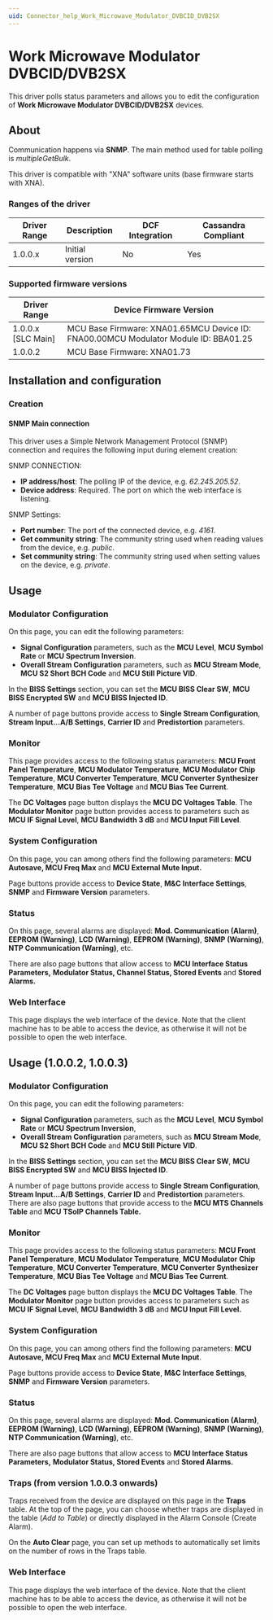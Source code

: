 ```yaml
---
uid: Connector_help_Work_Microwave_Modulator_DVBCID_DVB2SX
---
```


# Work Microwave Modulator DVBCID/DVB2SX

This driver polls status parameters and allows you to edit the configuration of **Work Microwave Modulator DVBCID/DVB2SX** devices.

## About

Communication happens via **SNMP**. The main method used for table polling is *multipleGetBulk*.

This driver is compatible with "XNA" software units (base firmware starts with XNA).

### Ranges of the driver

| **Driver Range** | **Description** | **DCF Integration** | **Cassandra Compliant** |
|------------------|-----------------|---------------------|-------------------------|
| 1.0.0.x          | Initial version | No                  | Yes                     |

### Supported firmware versions

| **Driver Range**     | **Device Firmware Version**                                                         |
|----------------------|-------------------------------------------------------------------------------------|
| 1.0.0.x \[SLC Main\] | MCU Base Firmware: XNA01.65MCU Device ID: FNA00.00MCU Modulator Module ID: BBA01.25 |
| 1.0.0.2              | MCU Base Firmware: XNA01.73                                                         |

## Installation and configuration

### Creation

#### SNMP Main connection

This driver uses a Simple Network Management Protocol (SNMP) connection and requires the following input during element creation:

SNMP CONNECTION:

- **IP address/host**: The polling IP of the device, e.g. *62.245.205.52*.
- **Device address**: Required. The port on which the web interface is listening.

SNMP Settings:

- **Port number**: The port of the connected device, e.g. *4161*.
- **Get community string**: The community string used when reading values from the device, e.g. *public*.
- **Set community string**: The community string used when setting values on the device, e.g. *private*.

## Usage

### Modulator Configuration

On this page, you can edit the following parameters:

- **Signal Configuration** parameters, such as the **MCU Level**, **MCU Symbol Rate** or **MCU Spectrum Inversion**.
- **Overall Stream Configuration** parameters, such as **MCU Stream Mode**, **MCU S2 Short BCH Code** and **MCU Still Picture VID**.

In the **BISS Settings** section, you can set the **MCU BISS Clear SW**, **MCU BISS Encrypted SW** and **MCU BISS Injected ID**.

A number of page buttons provide access to **Single Stream Configuration**, **Stream Input...A/B Settings**, **Carrier ID** and **Predistortion** parameters.

### Monitor

This page provides access to the following status parameters: **MCU Front Panel Temperature**, **MCU Modulator Temperature**, **MCU Modulator Chip Temperature**, **MCU Converter Temperature**, **MCU Converter Synthesizer Temperature**, **MCU Bias Tee Voltage** and **MCU Bias Tee Current**.

The **DC Voltages** page button displays the **MCU DC Voltages Table**. The **Modulator Monitor** page button provides access to parameters such as **MCU IF Signal Level**, **MCU Bandwidth 3 dB** and **MCU Input Fill Level**.

### System Configuration

On this page, you can among others find the following parameters: **MCU Autosave, MCU Freq Max** and **MCU External Mute Input.**

Page buttons provide access to **Device State**, **M&C Interface Settings**, **SNMP** and **Firmware Version** parameters.

### Status

On this page, several alarms are displayed: **Mod. Communication (Alarm)**, **EEPROM (Warning)**, **LCD (Warning)**, **EEPROM (Warning)**, **SNMP (Warning)**, **NTP Communication (Warning)**, etc.

There are also page buttons that allow access to **MCU Interface Status Parameters,** **Modulator Status, Channel Status, Stored Events** and **Stored Alarms.**

### Web Interface

This page displays the web interface of the device. Note that the client machine has to be able to access the device, as otherwise it will not be possible to open the web interface.

## Usage (1.0.0.2, 1.0.0.3)

### Modulator Configuration

On this page, you can edit the following parameters:

- **Signal Configuration** parameters, such as the **MCU Level**, **MCU Symbol Rate** or **MCU Spectrum Inversion**,
- **Overall Stream Configuration** parameters, such as **MCU Stream Mode**, **MCU S2 Short BCH Code** and **MCU Still Picture VID**.

In the **BISS Settings** section, you can set the **MCU BISS Clear SW**, **MCU BISS Encrypted SW** and **MCU BISS Injected ID**.

A number of page buttons provide access to **Single Stream Configuration**, **Stream Input...A/B Settings**, **Carrier ID** and **Predistortion** parameters. There are also page buttons that provide access to the **MCU MTS Channels Table** and **MCU** **TSoIP Channels Table.**

### Monitor

This page provides access to the following status parameters: **MCU Front Panel Temperature**, **MCU Modulator Temperature**, **MCU Modulator Chip Temperature**, **MCU Converter Temperature**, **MCU Converter Synthesizer Temperature**, **MCU Bias Tee Voltage** and **MCU Bias Tee Current**.

The **DC Voltages** page button displays the **MCU DC Voltages Table**. The **Modulator Monitor** page button provides access to parameters such as **MCU IF Signal Level**, **MCU Bandwidth 3 dB** and **MCU Input Fill Level.**

### System Configuration

On this page, you can among others find the following parameters: **MCU Autosave, MCU Freq Max** and **MCU External Mute Input**.

Page buttons provide access to **Device State**, **M&C Interface Settings**, **SNMP** and **Firmware Version** parameters.

### Status

On this page, several alarms are displayed: **Mod. Communication (Alarm)**, **EEPROM (Warning)**, **LCD (Warning)**, **EEPROM (Warning)**, **SNMP (Warning)**, **NTP Communication (Warning)**, etc.

There are also page buttons that allow access to **MCU Interface Status Parameters,** **Modulator Status, Stored Events** and **Stored Alarms.**

### Traps (from version 1.0.0.3 onwards)

Traps received from the device are displayed on this page in the **Traps** table. At the top of the page, you can choose whether traps are displayed in the table (*Add to Table*) or directly displayed in the Alarm Console (Create Alarm).

On the **Auto Clear** page, you can set up methods to automatically set limits on the number of rows in the Traps table.

### Web Interface

This page displays the web interface of the device. Note that the client machine has to be able to access the device, as otherwise it will not be possible to open the web interface.
